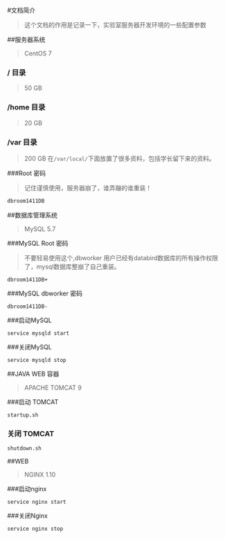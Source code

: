 #文档简介
>这个文档的作用是记录一下，实验室服务器开发环境的一些配置参数

##服务器系统
>CentOS 7

### / 目录
>50 GB

### /home 目录
>20 GB

### /var 目录
>200 GB
>在```/var/local/```下面放置了很多资料，包括学长留下来的资料。

###Root 密码
>记住谨慎使用，服务器崩了，谁弄蹦的谁重装！
```java
dbroom1411DB
```

##数据库管理系统
>MySQL 5.7

###MySQL Root 密码
> 不要轻易使用这个,dbworker 用户已经有databird数据库的所有操作权限了，mysql数据库整崩了自己重装。

```shell
dbroom1411DB+
```

###MySQL dbworker 密码
```shell
dbroom1411DB-
```

###启动MySQL
```shell
service mysqld start
```

###关闭MySQL
```shell
service mysqld stop
```

##JAVA WEB 容器
>APACHE TOMCAT 9

###启动 TOMCAT
```shell
startup.sh
```

### 关闭 TOMCAT
```shell
shutdown.sh
```

##WEB
>NGINX 1.10

###启动nginx
```shell
service nginx start
```

###关闭Nginx
```shell
service nginx stop
```
